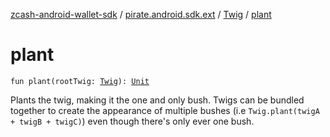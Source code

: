 [zcash-android-wallet-sdk](../../index.md) / [pirate.android.sdk.ext](../index.md) / [Twig](index.md) / [plant](./plant.md)

# plant

`fun plant(rootTwig: `[`Twig`](index.md)`): `[`Unit`](https://kotlinlang.org/api/latest/jvm/stdlib/kotlin/-unit/index.html)

Plants the twig, making it the one and only bush. Twigs can be bundled together to create the appearance of
multiple bushes (i.e `Twig.plant(twigA + twigB + twigC)`) even though there's only ever one bush.

